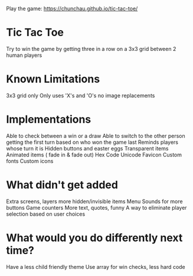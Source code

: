 Play the game: https://chunchau.github.io/tic-tac-toe/

# Tic Tac Toe

Try to win the game by getting three in a row on a 3x3 grid between 2 human players

# Known Limitations

3x3 grid only
Only uses 'X's and 'O's no image replacements

# Implementations

Able to check between a win or a draw
Able to switch to the other person getting the first turn based on who won the game last
Reminds players whose turn it is
Hidden buttons and easter eggs
Transparent items
Animated items ( fade in & fade out)
Hex Code
Unicode
Favicon
Custom fonts
Custom icons

# What didn't get added

Extra screens, layers more hidden/invisible items
Menu
Sounds for more buttons
Game counters
More text, quotes, funny
A way to eliminate player selection based on user choices

# What would you do differently next time?

Have a less child friendly theme
Use array for win checks, less hard code
